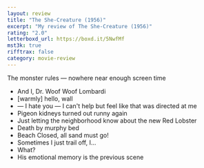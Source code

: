 ```yaml
---
layout: review
title: "The She-Creature (1956)"
excerpt: "My review of The She-Creature (1956)"
rating: "2.0"
letterboxd_url: https://boxd.it/5NwfMf
mst3k: true
rifftrax: false
category: movie-review
---
```


The monster rules — nowhere near enough screen time

- And I, Dr. Woof Woof Lombardi
- [warmly] hello, wall
- — I hate you — I can't help but feel like that was directed at me
- Pigeon kidneys turned out runny again
- Just letting the neighborhood know about the new Red Lobster
- Death by murphy bed
- Beach Closed, all sand must go!
- Sometimes I just trail off, I...
- What?
- His emotional memory is the previous scene
